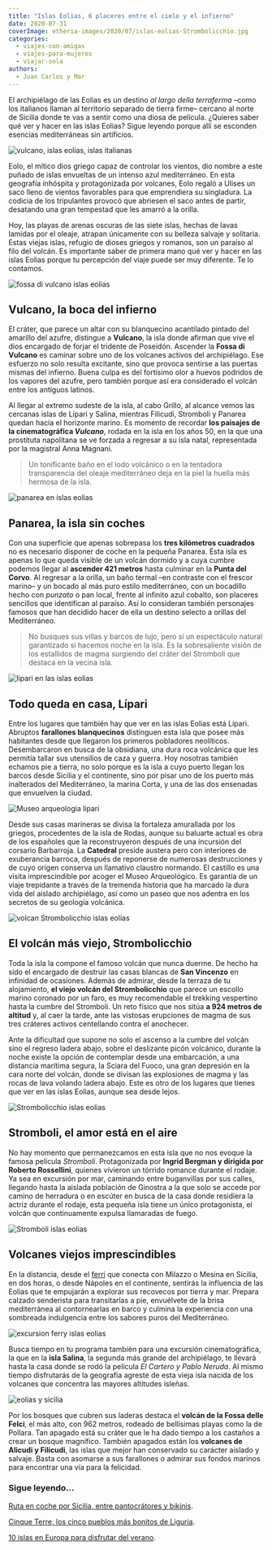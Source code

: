 ```yaml
---
title: "Islas Eolias, 6 placeres entre el cielo y el infierno"
date: 2020-07-31
coverImage: etheria-images/2020/07/islas-eolias-Strombolicchio.jpg
categories: 
  - viajes-con-amigas
  - viajes-para-mujeres
  - viajar-sola
authors: 
  - Juan Carlos y Mar
---
```


El archipiélago de las Eolias es un destino _al largo della terraferma_ –como los italianos llaman al territorio separado de tierra firme– cercano al norte de Sicilia donde te vas a sentir como una diosa de película. ¿Quieres saber qué ver y hacer en las islas Eolias? Sigue leyendo porque allí se esconden esencias mediterráneas sin artificios.

![vulcano, islas eolias, islas italianas](etheria-images/2020/07/islas-eolias-vulcano-900x600.jpg "Vulcano, en las islas Eolias.")

Eolo, el mítico dios griego capaz de controlar los vientos, dio nombre a este puñado de 
islas envueltas de un intenso azul mediterráneo. En esta geografía inhóspita y 
protagonizada por volcanes, Eolo regaló a Ulises un saco lleno de vientos favorables 
para que emprendiera su singladura. La codicia de los tripulantes provocó que abriesen 
el saco antes de partir, desatando una gran tempestad que les amarró a la orilla. 

Hoy, las playas de arenas oscuras de las siete islas, hechas de lavas lamidas por el 
oleaje, atrapan únicamente con su belleza salvaje y solitaria. Estas viejas islas, 
refugio de dioses griegos y romanos, son un paraíso al filo del volcán. Es importante 
saber de primera mano qué ver y hacer en las islas Eolias porque tu percepción del viaje 
puede ser muy diferente. Te lo contamos. 

![fossa di vulcano islas eolias](etheria-images/2020/07/islas-eolias-viaje-vulcano-900x600.jpg "Una caminata por el infierno en la Fossa di Vulcano.")

## Vulcano, la boca del infierno

El cráter, que parece un altar con su blanquecino acantilado pintado del amarillo del 
azufre, distingue a **Vulcano**, la isla donde afirman que vive el dios encargado de 
forjar el tridente de Poseidón. Ascender la **Fossa di Vulcano** es caminar sobre uno de 
los volcanes activos del archipiélago. Ese esfuerzo no solo resulta excitante, sino que 
provoca sentirse a las puertas mismas del infierno. Buena culpa es del fortísimo olor a 
huevos podridos de los vapores del azufre, pero también porque así era considerado el 
volcán entre los antiguos latinos. 

Al llegar al extremo sudeste de la isla, al cabo Grillo, al alcance vemos las cercanas 
islas de Lípari y Salina, mientras Filicudi, Stromboli y Panarea quedan hacia el 
horizonte marino. Es momento de recordar **los paisajes de la cinematográfica 
_Vulcano_**, rodada en la isla en los años 50, en la que una prostituta napolitana se ve 
forzada a regresar a su isla natal, representada por la magistral Anna Magnani. 

> Un tonificante baño en el lodo volcánico o en la tentadora transparencia del oleaje 
> mediterráneo deja en la piel la huella más hermosa de la isla. 

![panarea en islas eolias](etheria-images/2020/07/islas-eolias-viaje-panarea-900x595.jpg "Panarea, apenas 3 km2 de superficie.")

## Panarea, la isla sin coches

Con una superficie que apenas sobrepasa los **tres kilómetros cuadrados** no es 
necesario disponer de coche en la pequeña Panarea. Esta isla es apenas lo que queda 
visible de un volcán dormido y a cuya cumbre podemos llegar al **ascender 421 metros** 
hasta culminar en la **Punta del Corvo**. Al regresar a la orilla, un baño termal –en 
contraste con el frescor marino– y un bocado al más puro estilo mediterráneo, con un 
bocadillo hecho con _punzato_ o pan local, frente al infinito azul cobalto, son placeres 
sencillos que identifican al paraíso. Así lo consideran también personajes famosos que 
han decidido hacer de ella un destino selecto a orillas del Mediterráneo. 

> No busques sus villas y barcos de lujo, pero sí un espectáculo natural garantizado si 
> hacemos noche en la isla. Es la sobresaliente visión de los estallidos de magma 
> surgiendo del cráter del Stromboli que destaca en la vecina isla. 

![lipari en las islas eolias](etheria-images/2020/07/islas-eolias-lipari-900x593.jpg "Lípari, en las islas Eolias.")

## Todo queda en casa, Lípari

Entre los lugares que también hay que ver en las islas Eolias está Lípari. Abruptos 
**farallones blanquecinos** distinguen esta isla que posee más habitantes desde que 
llegaron los primeros pobladores neolíticos. Desembarcaron en busca de la obsidiana, una 
dura roca volcánica que les permitía tallar sus utensilios de caza y guerra. Hoy 
nosotras también echamos pie a tierra, no solo porque es la isla a cuyo puerto llegan 
los barcos desde Sicilia y el continente, sino por pisar uno de los puerto más 
inalterados del Mediterráneo, la marina Corta, y una de las dos ensenadas que envuelven 
la ciudad. 

![Museo arqueologia lipari](etheria-images/2020/07/islas-eolias-viaje-lipari-900x600.jpg "Museo de Arqueología de Lípari.")

Desde sus casas marineras se divisa la fortaleza amurallada por los griegos, procedentes 
de la isla de Rodas, aunque su baluarte actual es obra de los españoles que la 
reconstruyeron después de una incursión del corsario Barbarroja. La **Catedral** preside 
austera pero con interiores de exuberancia barroca, después de reponerse de numerosas 
destrucciones y de cuyo origen conserva un llamativo claustro normando. El castillo es 
una visita imprescindible por acoger el Museo Arqueológico. Es garantía de un viaje 
trepidante a través de la tremenda historia que ha marcado la dura vida del aislado 
archipiélago, así como un paseo que nos adentra en los secretos de su geología 
volcánica. 

![volcan Strombolicchio islas eolias](etheria-images/2020/07/islas-eolias-volcan-Strombolicchio-670x1024.jpg "Volcán Strombolicchio.")

## El volcán más viejo, Strombolicchio

Toda la isla la compone el famoso volcán que nunca duerme. De hecho ha sido el encargado 
de destruir las casas blancas de **San Vincenzo** en infinidad de ocasiones. Además de 
admirar, desde la terraza de tu alojamiento, **el viejo volcán del Strombolicchio** que 
parece un escollo marino coronado por un faro, es muy recomendable el trekking 
vespertino hasta la cumbre del Stromboli. Un reto físico que nos sitúa **a 924 metros de 
altitud** y, al caer la tarde, ante las vistosas erupciones de magma de sus tres 
cráteres activos centellando contra el anochecer. 

Ante la dificultad que supone no solo el ascenso a la cumbre del volcán sino el regreso 
ladera abajo, sobre el deslizante picón volcánico, durante la noche existe la opción de 
contemplar desde una embarcación, a una distancia marítima segura, la Sciara del Fuoco, 
una gran depresión en la cara norte del volcán, donde se divisan las explosiones de 
magma y las rocas de lava volando ladera abajo. Este es otro de los lugares que tienes 
que ver en las islas Eolias, aunque sea desde lejos. 

![Strombolicchio islas eolias](etheria-images/2020/07/islas-eolias-Strombolicchio-900x598.jpg "Strombolicchio, una isla-volcán.")

## Stromboli, el amor está en el aire

No hay momento que permanezcamos en esta isla que no nos evoque la famosa película 
_Stromboli_. Protagonizada por **Ingrid Bergman y dirigida por Roberto Rossellini**, 
quienes vivieron un tórrido romance durante el rodaje. Ya sea en excursión por mar, 
caminando entre buganvillas por sus calles, llegando hasta la aislada población de 
Ginostra a la que solo se accede por camino de herradura o en escúter en busca de la 
casa donde residiera la actriz durante el rodaje, esta pequeña isla tiene un único 
protagonista, el volcán que continuamente expulsa llamaradas de fuego. 

![Stromboli islas eolias](etheria-images/2020/07/islas-eolias-stromboli-900x600.jpg "Impactante imagen del Stromboli.")

## Volcanes viejos imprescindibles

En la distancia, desde el [ferri](https://www.libertylines.it/en/) que conecta con 
Milazzo o Mesina en Sicilia, en dos horas, o desde Nápoles en el continente, sentirás la 
influencia de las Eolias que te empujarán a explorar sus recovecos por tierra y mar. 
Prepara calzado senderista para transitarlas a pie, envuélvete de la brisa mediterránea 
al contornearlas en barco y culmina la experiencia con una sombreada indulgencia entre 
los sabores puros del Mediterráneo. 

![excursion ferry islas eolias](etheria-images/2020/07/excursion-ferry-eolias-900x596.jpg "Excursión en ferry por las Eolias.")

Busca tiempo en tu programa también para una excursión cinematográfica, la que en la 
**isla Salina**, la segunda más grande del archipiélago, te llevará hasta la casa donde 
se rodó la película _El Cartero y Pablo Neruda_. Al mismo tiempo disfrutarás de la 
geografía agreste de esta vieja isla nacida de los volcanes que concentra las mayores 
altitudes isleñas. 

![eolias y sicilia](etheria-images/2020/07/islas-eolias-volcanes-viejos-900x610.jpg "Excursión por las Eolias.")

Por los bosques que cubren sus laderas destaca el **volcán de la Fossa delle Felci**, el 
más alto, con 962 metros, rodeado de bellísimas playas como la de Pollara. Tan apagado 
está su cráter que le ha dado tiempo a los castaños a crear un bosque magnífico. También 
apagados están los **volcanes de Alicudi y Filicudi**, las islas que mejor han 
conservado su carácter aislado y salvaje. Basta con asomarse a sus farallones o admirar 
sus fondos marinos para encontrar una vía para la felicidad. 

### Sigue leyendo...

[Ruta en coche por Sicilia, entre pantocrátores y 
bikinis](https://etheriamagazine.com/2021/07/05/sicilia-pantocratores-y-bikinis/). 

[Cinque Terre, los cinco pueblos más bonitos de 
Liguria](https://etheriamagazine.com/2020/06/04/ruta-que-ver-cinque-terre-italia-con-amigas/). 

[10 islas en Europa para disfrutar del 
verano](https://etheriamagazine.com/2019/07/30/10-islas-en-europa-disfrutar-verano/).
